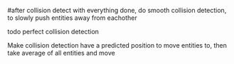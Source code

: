 #after collision detect with everything done, do 
smooth collision detection, to slowly push entities away from eachother

todo
perfect collision detection

Make collision detection have a predicted position to move entities to, then take average of all entities and move
